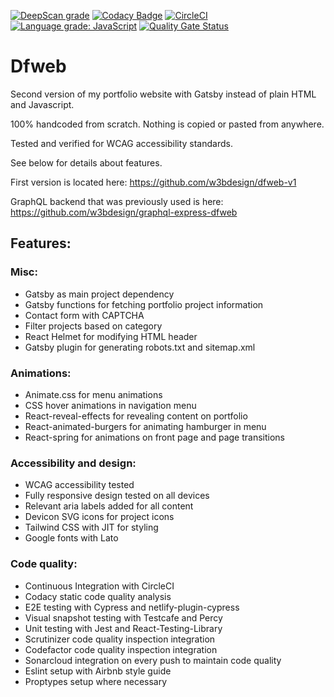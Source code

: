 [![DeepScan grade](https://deepscan.io/api/teams/11080/projects/19507/branches/508466/badge/grade.svg)](https://deepscan.io/dashboard#view=project&tid=11080&pid=19507&bid=508466)
[![Codacy Badge](https://api.codacy.com/project/badge/Grade/ca1f4d3ffd4b40a5ac872428787f1442)](https://app.codacy.com/gh/w3bdesign/dfweb?utm_source=github.com&utm_medium=referral&utm_content=w3bdesign/dfweb&utm_campaign=Badge_Grade)
[![CircleCI](https://circleci.com/gh/w3bdesign/dfweb/tree/master.svg?style=shield)](https://circleci.com/gh/w3bdesign/dfweb)
[![Language grade: JavaScript](https://img.shields.io/lgtm/grade/javascript/g/w3bdesign/dfweb.svg?logo=lgtm&logoWidth=18)](https://lgtm.com/projects/g/w3bdesign/dfweb/context:javascript)
[![Quality Gate Status](https://sonarcloud.io/api/project_badges/measure?project=w3bdesign_dfweb&metric=alert_status)](https://sonarcloud.io/dashboard?id=w3bdesign_dfweb)

# Dfweb

Second version of my portfolio website with Gatsby instead of plain HTML and Javascript.

100% handcoded from scratch. Nothing is copied or pasted from anywhere.

Tested and verified for WCAG accessibility standards.

See below for details about features.

First version is located here: <https://github.com/w3bdesign/dfweb-v1>

GraphQL backend that was previously used is here: <https://github.com/w3bdesign/graphql-express-dfweb>

## Features:

### Misc:

- Gatsby as main project dependency
- Gatsby functions for fetching portfolio project information
- Contact form with CAPTCHA
- Filter projects based on category
- React Helmet for modifying HTML header
- Gatsby plugin for generating robots.txt and sitemap.xml

### Animations:

- Animate.css for menu animations
- CSS hover animations in navigation menu
- React-reveal-effects for revealing content on portfolio
- React-animated-burgers for animating hamburger in menu
- React-spring for animations on front page and page transitions

### Accessibility and design:

- WCAG accessibility tested
- Fully responsive design tested on all devices
- Relevant aria labels added for all content
- Devicon SVG icons for project icons
- Tailwind CSS with JIT for styling
- Google fonts with Lato

### Code quality:

- Continuous Integration with CircleCI
- Codacy static code quality analysis
- E2E testing with Cypress and netlify-plugin-cypress
- Visual snapshot testing with Testcafe and Percy
- Unit testing with Jest and React-Testing-Library
- Scrutinizer code quality inspection integration
- Codefactor code quality inspection integration
- Sonarcloud integration on every push to maintain code quality
- Eslint setup with Airbnb style guide
- Proptypes setup where necessary

